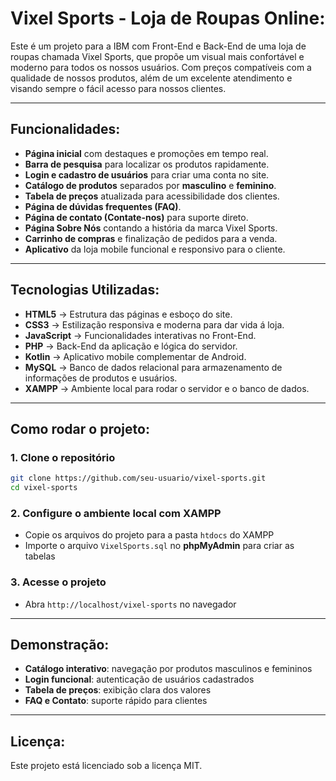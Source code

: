 # Vixel Sports - Loja de Roupas Online:

Este é um projeto para a IBM com Front-End e Back-End de uma loja de roupas chamada Vixel Sports, que propõe um visual mais confortável e moderno para todos os nossos usuários. Com preços compatíveis com a qualidade de nossos produtos, além de um excelente atendimento e visando sempre o fácil acesso para nossos clientes.

---

## Funcionalidades: 

* **Página inicial** com destaques e promoções em tempo real.
* **Barra de pesquisa** para localizar os produtos rapidamente.
* **Login e cadastro de usuários** para criar uma conta no site.
* **Catálogo de produtos** separados por **masculino** e **feminino**.
* **Tabela de preços** atualizada para acessibilidade dos clientes.
* **Página de dúvidas frequentes (FAQ)**.
* **Página de contato (Contate-nos)** para suporte direto.
* **Página Sobre Nós** contando a história da marca Vixel Sports.
* **Carrinho de compras** e finalização de pedidos para a venda.
* **Aplicativo** da loja mobile funcional e responsivo para o cliente.

---

## Tecnologias Utilizadas:

* **HTML5** → Estrutura das páginas e esboço do site.
* **CSS3** → Estilização responsiva e moderna para dar vida á loja.
* **JavaScript** → Funcionalidades interativas no Front-End.
* **PHP** → Back-End da aplicação e lógica do servidor.
* **Kotlin** → Aplicativo mobile complementar de Android.
* **MySQL** → Banco de dados relacional para armazenamento de informações de produtos e usuários.
* **XAMPP** → Ambiente local para rodar o servidor e o banco de dados.

---

## Como rodar o projeto:

### 1. Clone o repositório

```bash
git clone https://github.com/seu-usuario/vixel-sports.git
cd vixel-sports
```

### 2. Configure o ambiente local com XAMPP

* Copie os arquivos do projeto para a pasta `htdocs` do XAMPP
* Importe o arquivo `VixelSports.sql` no **phpMyAdmin** para criar as tabelas

### 3. Acesse o projeto

* Abra `http://localhost/vixel-sports` no navegador

---

## Demonstração:

* **Catálogo interativo**: navegação por produtos masculinos e femininos
* **Login funcional**: autenticação de usuários cadastrados
* **Tabela de preços**: exibição clara dos valores
* **FAQ e Contato**: suporte rápido para clientes

---

## Licença:

Este projeto está licenciado sob a licença MIT.
